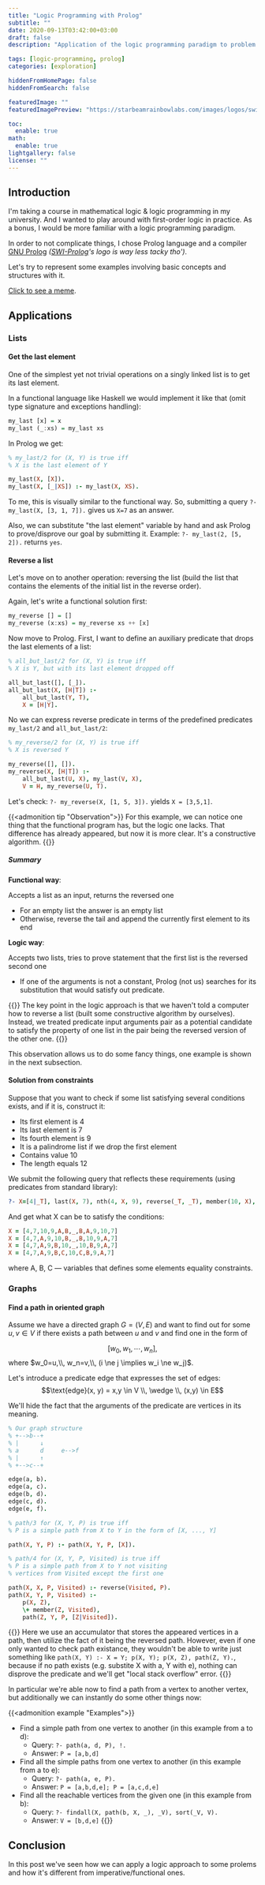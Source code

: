```yaml
---
title: "Logic Programming with Prolog"
subtitle: ""
date: 2020-09-13T03:42:00+03:00
draft: false
description: "Application of the logic programming paradigm to problem solving using Prolog."

tags: [logic-programming, prolog]
categories: [exploration]

hiddenFromHomePage: false
hiddenFromSearch: false

featuredImage: ""
featuredImagePreview: "https://starbeamrainbowlabs.com/images/logos/swi-prolog.svg"

toc:
  enable: true
math:
  enable: true
lightgallery: false
license: ""
---
```


## Introduction

I'm taking a course in mathematical logic & logic programming in my university. And I wanted to play around with first-order logic in practice. As a bonus, I would be more familiar with a logic programming paradigm.

In order to not complicate things, I chose Prolog language and a compiler [GNU Prolog][gprolog] _([SWI-Prolog][swi-prolog]'s logo is way less tacky tho')_.

Let's try to represent some examples involving basic concepts and structures with it.

[Click to see a meme][prolog-meme].

## Applications

### Lists

#### Get the last element

One of the simplest yet not trivial operations on a singly linked list is to get its last element.

In a functional language like Haskell we would implement it like that (omit type signature and exceptions handling):

```haskell
my_last [x] = x
my_last (_:xs) = my_last xs
```

In Prolog we get:

```prolog
% my_last/2 for (X, Y) is true iff
% X is the last element of Y

my_last(X, [X]).
my_last(X, [_|XS]) :- my_last(X, XS).
```

To me, this is visually similar to the functional way. So, submitting a query `?- my_last(X, [3, 1, 7]).` gives us `X=7` as an answer.

Also, we can substitute "the last element" variable by hand and ask Prolog to prove/disprove our goal by submitting it. Example: `?- my_last(2, [5, 2]).` returns `yes`.

#### Reverse a list

Let's move on to another operation: reversing the list (build the list that contains the elements of the initial list in the reverse order).

Again, let's write a functional solution first:

```haskell
my_reverse [] = []
my_reverse (x:xs) = my_reverse xs ++ [x]
```

Now move to Prolog.
First, I want to define an auxiliary predicate that drops the last elements of a list:

```prolog
% all_but_last/2 for (X, Y) is true iff
% X is Y, but with its last element dropped off

all_but_last([], [_]).
all_but_last(X, [H|T]) :-
    all_but_last(Y, T),
    X = [H|Y].
```

No we can express reverse predicate in terms of the predefined predicates `my_last/2` and `all_but_last/2`:

```prolog
% my_reverse/2 for (X, Y) is true iff
% X is reversed Y

my_reverse([], []).
my_reverse(X, [H|T]) :-
    all_but_last(U, X), my_last(V, X),
    V = H, my_reverse(U, T).
```

Let's check: `?- my_reverse(X, [1, 5, 3]).` yields `X = [3,5,1]`.

{{<admonition tip "Observation">}}
For this example, we can notice one thing that the functional program has, but the logic one lacks. That difference has already appeared, but now it is more clear. It's a constructive algorithm.
{{</admonition>}}

##### Summary

**Functional way**: 

Accepts a list as an input, returns the reversed one
- For an empty list the answer is an empty list
- Otherwise, reverse the tail and append the currently first element to its end

**Logic way**:

Accepts two lists, tries to prove statement that the first list is the reversed second one
- If one of the arguments is not a constant, Prolog (not us) searches for its substitution that would satisfy out predicate.

{{<admonition note>}}
The key point in the logic approach is that we haven't told a computer how to reverse a list (built some constructive algorithm by ourselves). Instead, we treated predicate input arguments pair as a potential candidate to satisfy the property of one list in the pair being the reversed version of the other one.
{{</admonition>}}

This observation allows us to do some fancy things, one example is shown in the next subsection.

#### Solution from constraints

Suppose that you want to check if some list satisfying several conditions exists, and if it is, construct it:
- Its first element is 4
- Its last element is 7
- Its fourth element is 9
- It is a palindrome list if we drop the first element
- Contains value 10
- The length equals 12

We submit the following query that reflects these requirements (using predicates from standard library):

```prolog
?- X=[4|_T], last(X, 7), nth(4, X, 9), reverse(_T, _T), member(10, X), length(X, 12).
```

And get what X can be to satisfy the conditions:

```prolog
X = [4,7,10,9,A,B,_,B,A,9,10,7]
X = [4,7,A,9,10,B,_,B,10,9,A,7]
X = [4,7,A,9,B,10,_,10,B,9,A,7]
X = [4,7,A,9,B,C,10,C,B,9,A,7]
```

where A, B, C — variables that defines some elements equality constraints.

### Graphs

#### Find a path in oriented graph

Assume we have a directed graph $G = (V, E)$ and want to find out for some $u, v \in V$ if there exists a path between $u$ and $v$ and find one in the form of 

$$[w_0, w_1, \cdots, w_n],$$ where $w_0=u,\\, w_n=v,\\, (i \ne j \implies w_i \ne w_j)$.

Let's introduce a predicate $\text{edge}$ that expresses the set of edges:
$$\text{edge}(x, y) = x,y \in V \\, \wedge \\, (x,y) \in E$$

We'll hide the fact that the arguments of the predicate are vertices in its meaning.

```prolog
% Our graph structure
% +-->b--+
% |      ↓
% a      d     e-->f
% |      ↑
% +-->c--+

edge(a, b).
edge(a, c).
edge(b, d).
edge(c, d).
edge(e, f).

% path/3 for (X, Y, P) is true iff
% P is a simple path from X to Y in the form of [X, ..., Y]

path(X, Y, P) :- path(X, Y, P, [X]).

% path/4 for (X, Y, P, Visited) is true iff
% P is a simple path from X to Y not visiting
% vertices from Visited except the first one

path(X, X, P, Visited) :- reverse(Visited, P).
path(X, Y, P, Visited) :-
    p(X, Z),
    \+ member(Z, Visited),
    path(Z, Y, P, [Z|Visited]).
```

{{<admonition warning>}}
Here we use an accumulator that stores the appeared vertices in a path, then utilize the fact of it being the reversed path. However, even if one only wanted to check path existance, they wouldn't be able to write just something like `path(X, Y) :- X = Y; p(X, Y); p(X, Z), path(Z, Y).`, because if no path exists (e.g. substite $\text{X}$ with $\text{a}$, $\text{Y}$ with $\text{e}$), nothing can disprove the predicate and we'll get "local stack overflow" error.
{{</admonition>}} 

In particular we're able now to find a path from a vertex to another vertex, but additionally we can instantly do some other things now:

{{<admonition example "Examples">}}
- Find a simple path from one vertex to another (in this example from $\text{a}$ to $\text{d}$):
  - Query:
   `?- path(a, d, P), !.`
  - Answer:
   `P = [a,b,d]`
- Find all the simple paths from one vertex to another (in this example from $\text{a}$ to $\text{e}$):
  - Query:
   `?- path(a, e, P).`
  - Answer:
   `P = [a,b,d,e];
    P = [a,c,d,e]`
- Find all the reachable vertices from the given one (in this example from $\text{b}$):
  - Query:
   `?- findall(X, path(b, X, _), _V), sort(_V, V).`
  - Answer:
   `V = [b,d,e]`
{{</admonition>}}

## Conclusion

In this post we've seen how we can apply a logic approach to some prolems and how it's different from imperative/functional ones.

[gprolog]: http://www.gprolog.org/
[swi-prolog]: https://www.swi-prolog.org/
[prolog-meme]: https://preview.redd.it/sabq5qemg8321.png?width=640&crop=smart&auto=webp&s=cb11053ece09b3c342dfccc4c26bd259ddd387bc
